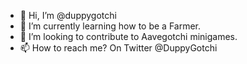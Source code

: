 - 👋 Hi, I’m @duppygotchi
- 🌱 I’m currently learning how to be a Farmer.
- 💞️ I’m looking to contribute to Aavegotchi minigames.
- 📫 How to reach me? On Twitter @DuppyGotchi

<!---
duppygotchi/duppygotchi is a ✨ special ✨ repository because its `README.md` (this file) appears on your GitHub profile.
You can click the Preview link to take a look at your changes.
--->
